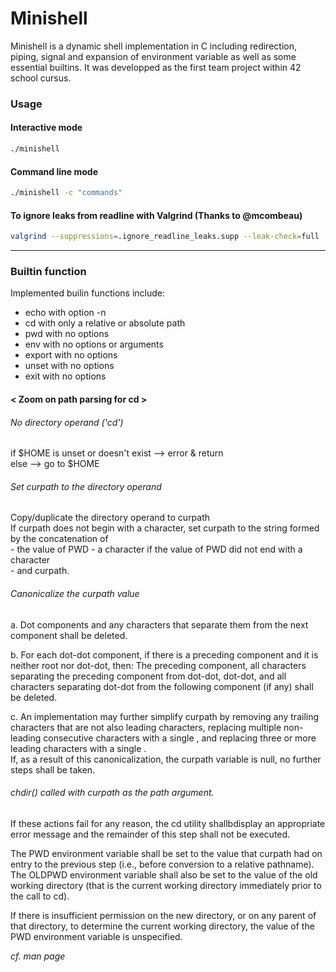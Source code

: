 # Minishell  
Minishell is a dynamic shell implementation in C including redirection, piping, signal and expansion of environment variable as well as some essential builtins. It was developped as the first team project within 42 school cursus.

### Usage
#### Interactive mode  
```bash
./minishell
```
#### Command line mode  
```bash
./minishell -c "commands"
```
#### To ignore leaks from readline with Valgrind (Thanks to @mcombeau)
```bash
valgrind --suppressions=.ignore_readline_leaks.supp --leak-check=full ./minishell
```
   

------------------------------------------------------------------------------
### Builtin function
Implemented builin functions include:
- echo with option -n
- cd with only a relative or absolute path
- pwd with no options
- env with no options or arguments
- export with no options
- unset with no options
- exit with no options   

   
#### < Zoom on path parsing for cd >     

###### No directory operand ('cd')
if $HOME is unset or doesn't exist --> error & return  
else --> go to $HOME  

###### Set curpath to the directory operand
Copy/duplicate the directory operand to curpath  
If curpath does not begin with a <slash> character, set curpath to the string formed by the concatenation of  
		- the value of PWD
		- a <slash> character if the value of PWD did not end with a <slash> character  
		- and curpath.  

###### Canonicalize the curpath value 
a. Dot components and any <slash> characters that separate them from the next component shall be deleted.  

b. For each dot-dot component, if there is a preceding component and it is neither root nor dot-dot, then:
The preceding component, all <slash> characters separating the preceding component from dot-dot, dot-dot, and all <slash> characters separating dot-dot from the following component (if any) shall be deleted.  

c. An implementation may further simplify curpath by removing any trailing <slash> characters that are not also leading <slash> characters, replacing multiple non-leading consecutive <slash> characters with a single <slash>, and replacing three or more leading <slash> characters with a single <slash>.  
If, as a result of this canonicalization, the curpath variable is null, no further steps shall be taken.  
 
###### chdir() called with curpath as the path argument.	
If these actions fail for any reason, the cd utility shallbdisplay an appropriate error message and the remainder of this step shall not be executed.  
		   
The PWD environment variable shall be set to the value that curpath had on entry to the previous step (i.e., before conversion to a relative pathname). 
The OLDPWD environment variable shall also be set to the value of the old working directory (that is the current working directory immediately prior to the call to cd).  
		   
If there is insufficient permission on the new directory, or on any parent of that directory, to determine the current working directory, the value of the PWD environment variable is unspecified.  
   
_cf. man page_
